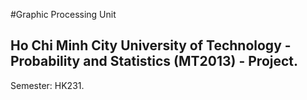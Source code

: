 #Graphic Processing Unit

## Ho Chi Minh City University of Technology - Probability and Statistics (MT2013) - Project.
Semester: HK231.
